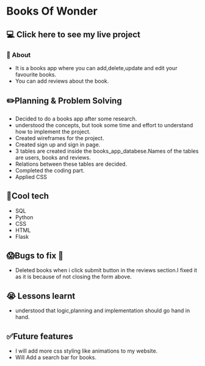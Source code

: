 # Books Of Wonder

## :computer: Click here to see my live project


### :page_facing_up: About

- It is a books app where you can add,delete,update and edit your favourite books.
- You can add reviews about the book.

## :pencil2:Planning & Problem Solving
- Decided to do a books app after some research.
- understood the concepts, but took some time and effort to understand how to implement the project.
- Created wireframes for the project.
- Created sign up and sign in page.
- 3 tables are created inside the books_app_databese.Names of the tables are users, books and reviews.
- Relations between these tables are decided. 
- Completed the coding part.
- Applied CSS
## :rocket:Cool tech
- SQL
- Python
- CSS
- HTML
- Flask

## :scream:Bugs to fix :poop:
- Deleted books when i click submit button in the reviews section.I fixed it as it is because of not closing the form above.

## :sob: Lessons learnt
- understood that logic,planning and implementation should go hand in hand.
## :white_check_mark:Future features
- I will add more css styling like animations to my website.
- Will Add a search bar for books. 